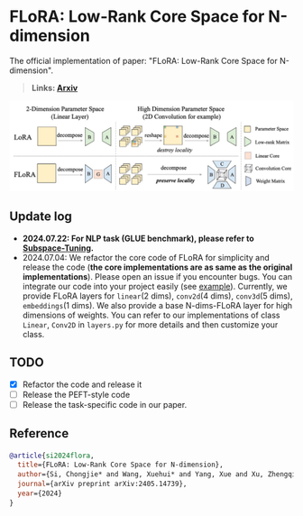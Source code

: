 # FLoRA: Low-Rank Core Space for N-dimension

The official implementation of paper: "FLoRA: Low-Rank Core Space for N-dimension".

> **Links: [Arxiv](https://arxiv.org/pdf/2405.14739)**

![FLoRA](./figures/flora.jpg)


## Update log
- **2024.07.22: For NLP task (GLUE benchmark), please refer to [Subspace-Tuning](https://github.com/Chongjie-Si/Subspace-Tuning).**
- 2024.07.04: We refactor the core code of FLoRA for simplicity and release the code (**the core implementations are as same as the original implementations**). Please open an issue if you encounter bugs. You can integrate our code into your project easily (see [example](example.py)). Currently, we provide FLoRA layers for `linear`(2 dims), `conv2d`(4 dims), `conv3d`(5 dims), `embeddings`(1 dims). We also provide a base N-dims-FLoRA layer for high dimensions of weights. You can refer to our implementations of class `Linear`, `Conv2D` in `layers.py` for more details and then customize your class.


## TODO
- [x] Refactor the code and release it
- [ ] Release the PEFT-style code
- [ ] Release the task-specific code in our paper.

## Reference
``` bibtex
@article{si2024flora,
  title={FLoRA: Low-Rank Core Space for N-dimension},
  author={Si, Chongjie* and Wang, Xuehui* and Yang, Xue and Xu, Zhengqin and Li, Qingyun and Dai, Jifeng and Qiao, Yu and Yang, Xiaokang and Shen, Wei},
  journal={arXiv preprint arXiv:2405.14739},
  year={2024}
}
```

